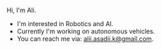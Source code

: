 Hi, I'm Ali. 
* I'm interested in Robotics and AI.
* Currently I'm working on autonomous vehicles.
* You can reach me via: alii.asadii.k@gmail.com. 
<!---
aliasadi5/aliasadi5 is a ✨ special ✨ repository because its `README.md` (this file) appears on your GitHub profile.
You can click the Preview link to take a look at your changes.
--->
